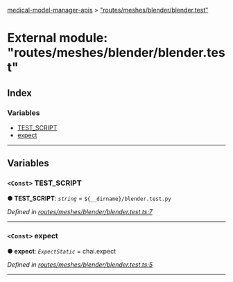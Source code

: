 [medical-model-manager-apis](../README.md) > ["routes/meshes/blender/blender.test"](../modules/_routes_meshes_blender_blender_test_.md)

# External module: "routes/meshes/blender/blender.test"

## Index

### Variables

* [TEST_SCRIPT](_routes_meshes_blender_blender_test_.md#test_script)
* [expect](_routes_meshes_blender_blender_test_.md#expect)

---

## Variables

<a id="test_script"></a>

### `<Const>` TEST_SCRIPT

**● TEST_SCRIPT**: *`string`* =  `${__dirname}/blender.test.py`

*Defined in [routes/meshes/blender/blender.test.ts:7](https://github.com/drryanjames/medical-model-management-apis/blob/f5b2e31/src/routes/meshes/blender/blender.test.ts#L7)*

___
<a id="expect"></a>

### `<Const>` expect

**● expect**: *`ExpectStatic`* =  chai.expect

*Defined in [routes/meshes/blender/blender.test.ts:5](https://github.com/drryanjames/medical-model-management-apis/blob/f5b2e31/src/routes/meshes/blender/blender.test.ts#L5)*

___

